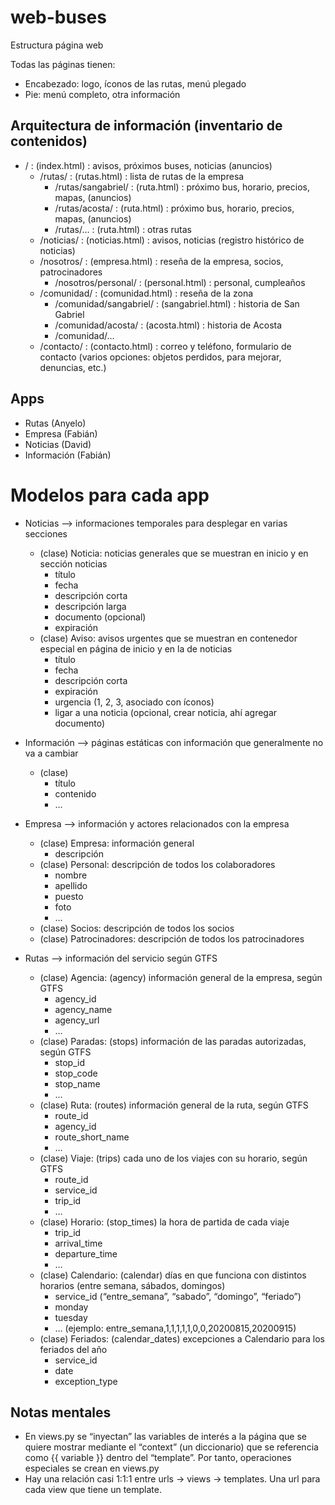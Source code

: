 # web-buses

Estructura página web

Todas las páginas tienen:
- Encabezado: logo, íconos de las rutas, menú plegado
- Pie: menú completo, otra información

## Arquitectura de información (inventario de contenidos)

- / : (index.html) : avisos, próximos buses, noticias (anuncios)
    - /rutas/ : (rutas.html) : lista de rutas de la empresa
        - /rutas/sangabriel/ : (ruta.html) : próximo bus, horario, precios, mapas, (anuncios)
        - /rutas/acosta/ : (ruta.html) : próximo bus, horario, precios, mapas, (anuncios)
        - /rutas/… : (ruta.html) : otras rutas
    - /noticias/ : (noticias.html) : avisos, noticias (registro histórico de noticias)
    - /nosotros/ : (empresa.html) : reseña de la empresa, socios, patrocinadores
        - /nosotros/personal/ : (personal.html) : personal, cumpleaños
    - /comunidad/ : (comunidad.html) : reseña de la zona
        - /comunidad/sangabriel/ : (sangabriel.html) : historia de San Gabriel
        - /comunidad/acosta/ : (acosta.html) : historia de Acosta
        - /comunidad/…
    - /contacto/ : (contacto.html) : correo y teléfono, formulario de contacto (varios opciones: objetos perdidos, para mejorar, denuncias, etc.)

## Apps

- Rutas (Anyelo)
- Empresa (Fabián)
- Noticias (David)
- Información (Fabián)

# Modelos para cada app

- Noticias —> informaciones temporales para desplegar en varias secciones
    - (clase) Noticia: noticias generales que se muestran en inicio y en sección noticias
        - título
        - fecha
        - descripción corta
        - descripción larga
        - documento (opcional)
        - expiración
    - (clase) Aviso: avisos urgentes que se muestran en contenedor especial en página de inicio y en la de noticias
        - título
        - fecha
        - descripción corta
        - expiración
        - urgencia (1, 2, 3, asociado con íconos)
        - ligar a una noticia (opcional, crear noticia, ahí agregar documento)

- Información —> páginas estáticas con información que generalmente no va a cambiar
    - (clase) 
        - título
        - contenido
        - …

- Empresa —> información y actores relacionados con la empresa
    - (clase) Empresa: información general
        - descripción
    - (clase) Personal: descripción de todos los colaboradores
        - nombre
        - apellido
        - puesto
        - foto
        - …
    - (clase) Socios: descripción de todos los socios
    - (clase) Patrocinadores: descripción de todos los patrocinadores

- Rutas —> información del servicio según GTFS
    - (clase) Agencia: (agency) información general de la empresa, según GTFS
        - agency_id
        - agency_name
        - agency_url
        - …
    - (clase) Paradas: (stops) información de las paradas autorizadas, según GTFS
        - stop_id
        - stop_code
        - stop_name
        - …
    - (clase) Ruta: (routes) información general de la ruta, según GTFS
        - route_id
        - agency_id
        - route_short_name
        - …
    - (clase) Viaje: (trips) cada uno de los viajes con su horario, según GTFS
        - route_id
        - service_id
        - trip_id
        - …
    - (clase) Horario: (stop_times) la hora de partida de cada viaje
        - trip_id
        - arrival_time
        - departure_time
        - …
    - (clase) Calendario: (calendar) días en que funciona con distintos horarios (entre semana, sábados, domingos)
        - service_id (“entre_semana”, “sabado”, “domingo”, “feriado”)
        - monday
        - tuesday
        - … (ejemplo: entre_semana,1,1,1,1,1,0,0,20200815,20200915)
    - (clase) Feriados: (calendar_dates) excepciones a Calendario para los feriados del año
        - service_id
        - date
        - exception_type

## Notas mentales

- En views.py se “inyectan” las variables de interés a la página que se quiere mostrar mediante el “context” (un diccionario) que se referencia como {{ variable }} dentro del “template”. Por tanto, operaciones especiales se crean en views.py
- Hay una relación casi 1:1:1 entre urls -> views -> templates. Una url para cada view que tiene un template.

